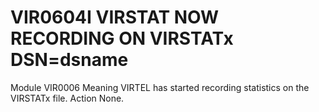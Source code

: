 # VIR0604I VIRSTAT NOW RECORDING ON VIRSTATx DSN=dsname
Module
    VIR0006
Meaning
    VIRTEL has started recording statistics on the VIRSTATx file.
Action
    None.
